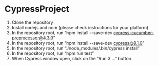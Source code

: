 # CypressProject

1. Clone the repository
2. Install nodejs and nom (please check instructions for your platform)
3. In the repository root, run “npm install --save-dev cypress-cucumber-preprocessor@4.3.0”
4. In the repository root, run “npm install --save-dev cypress@9.1.0"
5. In the repository root, run “./node_modules/.bin/cypress install”
6. In the repository root, run “npm run test”
7. When Cypress window open, click on the “Run 3 …” button.
